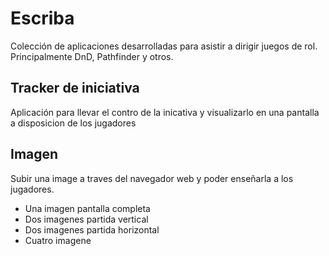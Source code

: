 # Escriba
Colección de aplicaciones desarrolladas para asistir a dirigir juegos de rol.  Principalmente DnD, Pathfinder y otros.

## Tracker de iniciativa

Aplicación para llevar el contro de la inicativa y visualizarlo en una pantalla a disposicion de los jugadores

## Imagen

Subir una image a traves del navegador web y poder enseñarla a los jugadores.

- Una imagen pantalla completa
- Dos imagenes partida vertical
- Dos imagenes partida horizontal
- Cuatro imagene

